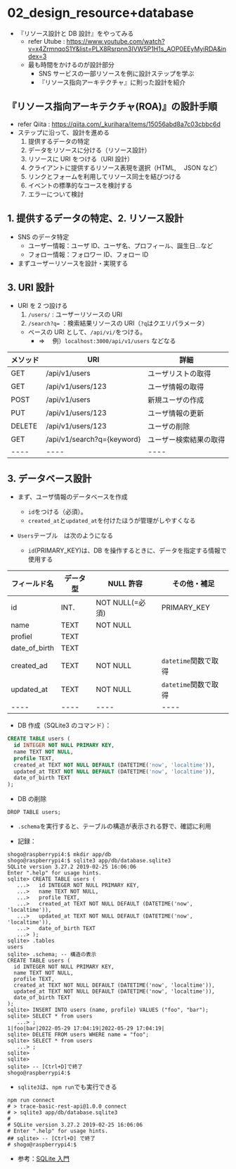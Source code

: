 # 02_design_resource+database

- 『リソース設計と DB 設計』をやってみる
  - refer Utube : https://www.youtube.com/watch?v=x4ZrmnqoS1Y&list=PLX8Rsrpnn3IVW5P1H1s_AOP0EEyMyiRDA&index=3
  - 最も時間をかけるのが設計部分
    - SNS サービスの一部リソースを例に設計ステップを学ぶ
    - 『リソース指向アーキテクチャ』に則った設計を紹介

## 『リソース指向アーキテクチャ(ROA)』の設計手順

- refer Qiita : https://qiita.com/_kurihara/items/15056abd8a7c03cbbc6d
- ステップに沿って、設計を進める
  1. 提供するデータの特定
  2. データをリソースに分ける（リソース設計）
  3. リソースに URI をつける（URI 設計）
  4. クライアントに提供するリソース表現を選択（HTML,　 JSON など）
  5. リンクとフォームを利用してリソース同士を結びつける
  6. イベントの標準的なコースを検討する
  7. エラーについて検討

## 1. 提供するデータの特定、2. リソース設計

- SNS のデータ特定
  - ユーザー情報：ユーザ ID、ユーザ名、プロフィール、誕生日...など
  - フォロー情報：フォロワー ID、フォロー ID
- まずユーザーリソースを設計・実現する

## 3. URI 設計

- URI を 2 つ設ける
  1. `/users/` : ユーザーリソースの URI
  2. `/search?q=` ：検索結果リソースの URI（`?q`はクエリパラメータ）
  - ベースの URI として、`/api/vi/`をつける。
    - ⇒ 　例）`localhost:3000/api/v1/users` などなる

| メソッド | URI                        | 詳細                   |
| -------- | -------------------------- | ---------------------- |
| GET      | /api/v1/users              | ユーザリストの取得     |
| GET      | /api/v1/users/123          | ユーザ情報の取得       |
| POST     | /api/v1/users              | 新規ユーザの作成       |
| PUT      | /api/v1/users/123          | ユーザ情報の更新       |
| DELETE   | /api/v1/users/123          | ユーザの削除           |
| GET      | /api/v1/search?q={keyword} | ユーザー検索結果の取得 |
| ----     | ----                       | ----                   |

## 3. データベース設計

- まず、ユーザ情報のデータベースを作成

  - `id`をつける（必須）。
  - `created_at`と`updated_at`を付けたほうが管理がしやすくなる

- `Users`テーブル　は次のようになる
  - `id`(PRIMARY_KEY)は、DB を操作するときに、データを指定する情報で使用する

| フィールド名  | データ型 | NULL 許容       | その他・補足         |
| ------------- | -------- | --------------- | -------------------- |
| id            | INT.     | NOT NULL(=必須) | PRIMARY_KEY          |
| name          | TEXT     | NOT NULL        |                      |
| profiel       | TEXT     |                 |                      |
| date_of_birth | TEXT     |                 |                      |
| created_ad    | TEXT     | NOT NULL        | `datetime`関数で取得 |
| updated_at    | TEXT     | NOT NULL        | `datetime`関数で取得 |
| ----          | ----     | ----            | ----                 |

- DB 作成（SQLite3 のコマンド）：

```SQL
CREATE TABLE users (
  id INTEGER NOT NULL PRIMARY KEY,
  name TEXT NOT NULL,
  profile TEXT,
  created_at TEXT NOT NULL DEFAULT (DATETIME('now', 'localtime')),
  updated_at TEXT NOT NULL DEFAULT (DATETIME('now', 'localtime')),
  date_of_birth TEXT
);
```

- DB の削除

```
DROP TABLE users;
```

- `.schema`を実行すると、テーブルの構造が表示される野で、確認に利用

- 記録：

```shell
shogo@raspberrypi4:$ mkdir app/db
shogo@raspberrypi4:$ sqlite3 app/db/database.sqlite3
SQLite version 3.27.2 2019-02-25 16:06:06
Enter ".help" for usage hints.
sqlite> CREATE TABLE users (
   ...>   id INTEGER NOT NULL PRIMARY KEY,
   ...>   name TEXT NOT NULL,
   ...>   profile TEXT,
   ...>   created_at TEXT NOT NULL DEFAULT (DATETIME('now', 'localtime')),
   ...>   updated_at TEXT NOT NULL DEFAULT (DATETIME('now', 'localtime')),
   ...>   date_of_birth TEXT
   ...> );
sqlite> .tables
users
sqlite> .schema; -- 構造の表示
CREATE TABLE users (
  id INTEGER NOT NULL PRIMARY KEY,
  name TEXT NOT NULL,
  profile TEXT,
  created_at TEXT NOT NULL DEFAULT (DATETIME('now', 'localtime')),
  updated_at TEXT NOT NULL DEFAULT (DATETIME('now', 'localtime')),
  date_of_birth TEXT
);
sqlite> INSERT INTO users (name, profile) VALUES ("foo", "bar");
sqlite> SELECT * from users
   ...> ;
1|foo|bar|2022-05-29 17:04:19|2022-05-29 17:04:19|
sqlite> DELETE FROM users WHERE name = "foo";
sqlite> SELECT * from users
   ...> ;
sqlite>
sqlite>
sqlite> -- [Ctrl+D]で終了
shogo@raspberrypi4:$
```

- `sqlite3`は、`npm run`でも実行できる

```shell
npm run connect
# > trace-basic-rest-api@1.0.0 connect
# > sqlite3 app/db/database.sqlite3
#
# SQLite version 3.27.2 2019-02-25 16:06:06
# Enter ".help" for usage hints.
## sqlite> -- [Ctrl+D] で終了
# shogo@raspberrypi4:$
```

- 参考：[SQLite 入門](https://www.dbonline.jp/sqlite/)
